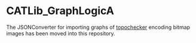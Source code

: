 # CATLib_GraphLogicA

The JSONConverter for importing graphs of <a href="https://github.com/vincenzoml/topochecker">topochecker</a> encoding bitmap images has been moved into this repository.

